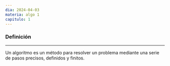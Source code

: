 ```yaml
---
dia: 2024-04-03
materia: algo 1
capitulo: 1
---
```

### Definición
---
Un algoritmo es un método para resolver un problema mediante una serie de pasos precisos, definidos y finitos.